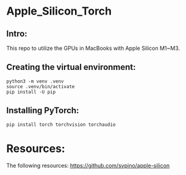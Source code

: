 # Apple_Silicon_Torch

## Intro:
This repo to utilize the GPUs in MacBooks with Apple Silicon M1~M3.


## Creating the virtual environment:

```
python3 -m venv .venv
source .venv/bin/activate
pip install -U pip
```

## Installing PyTorch:
```
pip install torch torchvision torchaudio
```



# Resources:
The following resources:
https://github.com/svpino/apple-silicon
